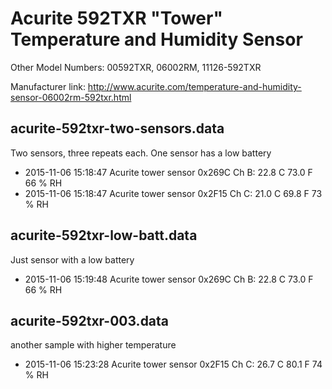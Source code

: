 # Acurite 592TXR "Tower" Temperature and Humidity Sensor

Other Model Numbers: 00592TXR, 06002RM, 11126-592TXR

Manufacturer link: http://www.acurite.com/temperature-and-humidity-sensor-06002rm-592txr.html


acurite-592txr-two-sensors.data
------------------------------- 
Two sensors, three repeats each.  One sensor has a low battery
- 2015-11-06 15:18:47 Acurite tower sensor 0x269C Ch B: 22.8 C 73.0 F 66 % RH
- 2015-11-06 15:18:47 Acurite tower sensor 0x2F15 Ch C: 21.0 C 69.8 F 73 % RH

acurite-592txr-low-batt.data
---------------------------- 
Just sensor with a low battery
- 2015-11-06 15:19:48 Acurite tower sensor 0x269C Ch B: 22.8 C 73.0 F 66 % RH

acurite-592txr-003.data
----------------------- 
another sample with higher temperature
- 2015-11-06 15:23:28 Acurite tower sensor 0x2F15 Ch C: 26.7 C 80.1 F 74 % RH


